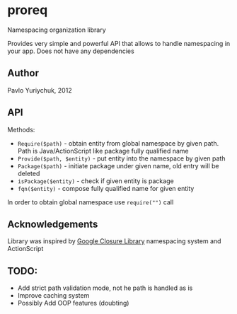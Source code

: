 proreq
======

Namespacing organization library

Provides very simple and powerful API that allows to handle namespacing in your app.
Does not have any dependencies

Author
------
Pavlo Yuriychuk, 2012

API
------

Methods:
* `Require($path)` - obtain entity from global namespace by given path. Path is Java/ActionScript like package fully qualified name
* `Provide($path, $entity)` - put entity into the namespace by given path
* `Package($path)` - initiate package under given name, old entry will be deleted
* `isPackage($entity)` - check if given entity is package
* `fqn($entity)` - compose fully qualified name for given entity

In order to obtain global namespace use `require("")` call

Acknowledgements
-----------------
Library was inspired by [Google Closure Library](https://developers.google.com/closure/library/) namespacing system and ActionScript

TODO:
-----
* Add strict path validation mode, not he path is handled as is
* Improve caching system
* Possibly Add OOP features (doubting)
